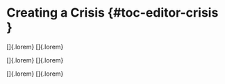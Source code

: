 # Creating a Crisis {#toc-editor-crisis }

[]{.lorem}
[]{.lorem}

[]{.lorem}
[]{.lorem}

[]{.lorem}
[]{.lorem}

